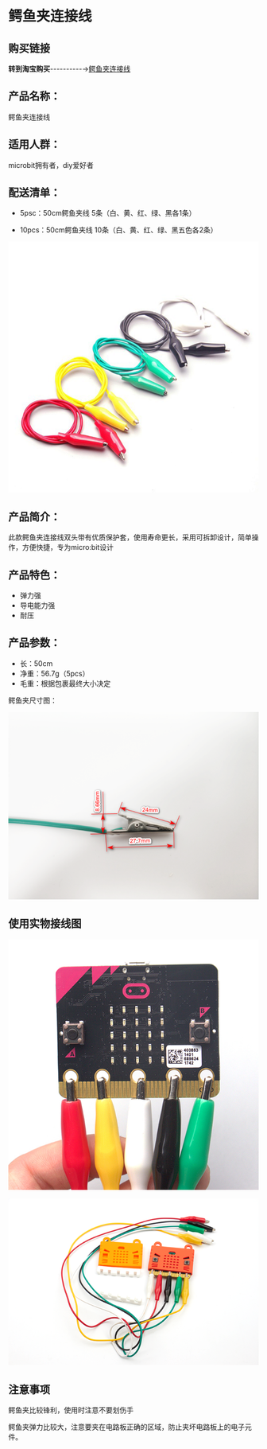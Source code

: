 # 鳄鱼夹连接线   

## 购买链接

__转到淘宝购买__----------→[鳄鱼夹连接线](https://item.taobao.com/item.htm?spm=a1z10.3-c-s.w4002-17001215033.59.6ba5762eOwqTW9&id=567231559863)

## 产品名称：   

鳄鱼夹连接线   

## 适用人群：   

microbit拥有者，diy爱好者

## 配送清单：   
- 5psc：50cm鳄鱼夹线 5条（白、黄、红、绿、黑各1条）   

- 10pcs：50cm鳄鱼夹线 10条（白、黄、红、绿、黑五色各2条）   

![](./chicun/eyujia.png)   

## 产品简介：   

此款鳄鱼夹连接线双头带有优质保护套，使用寿命更长，采用可拆卸设计，简单操作，方便快捷，专为micro:bit设计   

## 产品特色：   

- 弹力强   
- 导电能力强   
- 耐压   

## 产品参数：   
- 长：50cm   
- 净重：56.7g（5pcs）   
- 毛重：根据包裹最终大小决定   


鳄鱼夹尺寸图：   

![](./chicun/eyujia1.png)   

## 使用实物接线图   

![](./chicun/eyujia2.png)   

![](./chicun/eyujia3.png)  

## 注意事项   

鳄鱼夹比较锋利，使用时注意不要划伤手   

鳄鱼夹弹力比较大，注意要夹在电路板正确的区域，防止夹坏电路板上的电子元件。   


